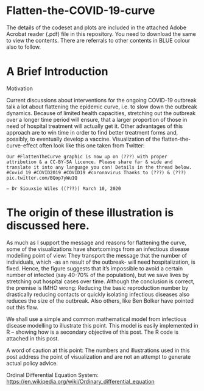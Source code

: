 # Flatten-the-COVID-19-curve
The details of the codeset and plots are included in the attached Adobe Acrobat reader (.pdf) file in this repository. 
You need to download the same to view the contents. There are referrals to other contents in BLUE colour also to follow.

A Brief Introduction
=======================

Motivation

Current discussions about interventions for the ongoing COVID-19 outbreak talk a lot about flattening the epidemic curve, i.e. to slow down the outbreak dynamics. Because of limited health capacities, stretching out the outbreak over a longer time period will ensure, that a larger proportion of those in need of hospital treatment will actually get it. Other advantages of this approach are to win time in order to find better treatment forms and, possibly, to eventually develop a vaccine. Visualization of the flatten-the-curve-effect often look like this one taken from Twitter:

    Our #FlattenTheCurve graphic is now up on (???) with proper attribution & a CC-BY-SA licence. Please share far & wide and translate it into any language you can! Details in the thread below. #Covid_19 #COVID2019 #COVID19 #coronavirus Thanks to (???) & (???) pic.twitter.com/BQop7yWu1Q

    — Dr Siouxsie Wiles ((???)) March 10, 2020 


The origin of these illustration is discussed here.
=====================================================

As much as I support the message and reasons for flattening the curve, some of the visualizations have shortcomings from an infectious disease modelling point of view: They transport the message that the number of individuals, which -as an result of the outbreak- will need hospitalization, is fixed. Hence, the figure suggests that it’s impossible to avoid a certain number of infected (say 40-70% of the population), but we save lives by stretching out hospital cases over time. Although the conclusion is correct, the premise is IMHO wrong: Reducing the basic reproduction number by drastically reducing contacts or quickly isolating infectious diseases also reduces the size of the outbreak. Also others, like Ben Bolker have pointed out this flaw.

We shall use a simple and common mathematical model from infectious disease modelling to illustrate this point. This model is easily implemented in R – showing how is a secondary objective of this post. The R code is attached in this post.

A word of caution at this point: The numbers and illustrations used in this post address the point of visualization and are not an attempt to generate actual policy advice.

Ordinal Differential Equation System: https://en.wikipedia.org/wiki/Ordinary_differential_equation
